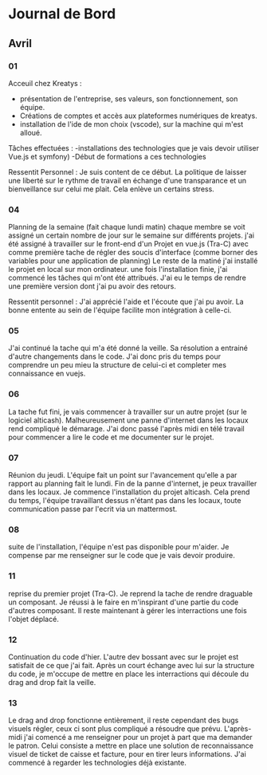 # Journal de Bord

## Avril
### 01
Acceuil chez Kreatys :
 - présentation de l'entreprise, ses valeurs, son fonctionnement, son équipe.
 - Créations de comptes et accès aux plateformes numériques de kreatys.
 - installation de l'ide de mon choix (vscode), sur la machine qui m'est alloué.

Tâches effectuées :
-installations des technologies que je vais devoir utiliser Vue.js et symfony)
-Début de formations a ces technologies 

Ressentit Personnel :
Je suis content de ce début. La politique de laisser une liberté sur le rythme de travail en échange d'une transparance et un bienveillance sur celui me plait. 
Cela enlève un certains stress.
 
### 04
Planning de la semaine (fait chaque lundi matin)
chaque membre se voit assigné un certain nombre de jour sur le semaine sur différents projets.
j'ai été assigné à travailler sur le front-end d'un Projet en vue.js (Tra-C) avec comme première tache de régler des soucis d'interface (comme borner des variables pour une application de planning)
Le reste de la matiné j'ai installé le projet en local sur mon ordinateur.
une fois l'installation finie, j'ai commencé les tâches qui m'ont  été attribués. J'ai eu le temps de rendre une première version dont j'ai pu avoir des retours.

Ressentit personnel : 
J'ai apprécié l'aide et l'écoute que j'ai pu avoir. La bonne entente au sein de l'équipe facilite mon intégration à celle-ci.

### 05
J'ai continué la tache qui m'a été donné la veille. Sa résolution a entrainé d'autre changements dans le code. J'ai donc pris du temps pour comprendre un peu mieu la structure de celui-ci et completer mes connaissance en vuejs.

### 06 
La tache fut fini, je vais commencer à travailler sur un autre projet (sur le logiciel alticash). Malheureusement une panne d'internet dans les locaux rend compliqué le démarage. J'ai donc passé l'après midi en télé travail pour commencer a lire le code et me documenter sur le projet.

### 07
Réunion du jeudi. L'équipe fait un point sur l'avancement qu'elle a par rapport au planning fait le lundi.
Fin de la panne d'internet, je peux travailler dans les locaux. 
Je commence l'installation du projet alticash. Cela prend du temps, l'équipe travaillant dessus n'étant pas dans les locaux, toute communication passe par l'ecrit via un mattermost. 

### 08 
suite de l'installation, l'équipe n'est pas disponible pour m'aider. Je compense par me renseigner sur le code que je vais devoir produire.

### 11
reprise du premier projet (Tra-C). Je reprend la tache de rendre draguable un composant. Je réussi à le faire en m'inspirant d'une partie du code d'autres composant. Il reste maintenant à gérer les interractions une fois l'objet déplacé.

### 12
Continuation du code d'hier. L'autre dev bossant avec sur le projet est satisfait de ce que j'ai fait. Après un court échange avec lui sur la structure du code, je m'occupe de mettre en place les interractions qui découle du drag and drop fait la veille.

### 13
Le drag and drop fonctionne entièrement, il reste cependant des bugs visuels  régler, ceux ci sont plus compliqué a résoudre que prévu.
L'après-midi j'ai comencé a me renseigner pour un projet à part que ma demander le patron. Celui consiste a mettre en place une solution de reconnaissance visuel de ticket de caisse et facture, pour en tirer leurs informations. J'ai commencé à regarder les technologies déjà existante.

